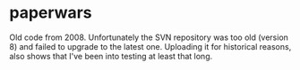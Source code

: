 # paperwars

Old code from 2008. Unfortunately the SVN repository was too old (version 8) and failed to upgrade to the latest one. Uploading it for historical reasons, also shows that I've been into testing at least that long.
